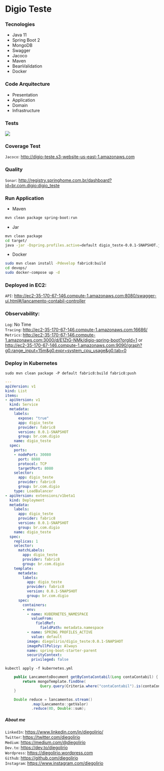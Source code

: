 # Digio Teste

### Tecnologies   

- Java 11 
- Spring Boot 2 
- MongoDB 
- Swagger 
- Jacoco 
- Maven 
- BeanValidation
- Docker

### Code Arquitecture

- Presentation
- Application
- Domain
- Infrastructure

### Tests

![](https://i1.wp.com/www.mountaingoatsoftware.com/uploads/blog/Testpyramid.jpg ) 

### Coverage Test

`Jacoco`:  http://digio-teste.s3-website-us-east-1.amazonaws.com 

### Quality

`Sonar`: http://registry.springhome.com.br/dashboard?id=br.com.digio:digio_teste   

### Run Application

- Maven
```sh
mvn clean package spring-boot:run
```

- Jar
```sh
mvn clean package
cd target/
java -jar -Dspring.profiles.active=default digio_teste-0.0.1-SNAPSHOT.jar
```

- Docker
```sh
sudo mvn clean install -Pdevelop fabric8:build 
cd devops/
sudo docker-compose up -d
```

### Deployed in EC2:   
`API`: http://ec2-35-170-67-146.compute-1.amazonaws.com:8080/swagger-ui.html#/lancamento-contabil-controller   


### Observability:   
`Log`: No Time      
`Tracing`: http://ec2-35-170-67-146.compute-1.amazonaws.com:16686/          
`Metrics`: http://ec2-35-170-67-146.compute-1.amazonaws.com:3000/d/E1ZtG-NMk/digio-spring-boot?orgId=1 or http://ec2-35-170-67-146.compute-1.amazonaws.com:9090/graph?g0.range_input=15m&g0.expr=system_cpu_usage&g0.tab=0   
   

### Deploy in Kubernetes

```shell script
sudo mvn clean package -P default fabric8:build fabric8:push 
```

```yaml
---
apiVersion: v1
kind: List
items:
- apiVersion: v1
  kind: Service
  metadata:
    labels:
      expose: "true"
      app: digio_teste
      provider: fabric8
      version: 0.0.1-SNAPSHOT
      group: br.com.digio
    name: digio_teste
  spec:
    ports:
    - nodePort: 30080
      port: 8080
      protocol: TCP
      targetPort: 8080
    selector:
      app: digio_teste
      provider: fabric8
      group: br.com.digio
    type: LoadBalancer
- apiVersion: extensions/v1beta1
  kind: Deployment
  metadata:
    labels:
      app: digio_teste
      provider: fabric8
      version: 0.0.1-SNAPSHOT
      group: br.com.digio
    name: digio_teste
  spec:
    replicas: 1
    selector:
      matchLabels:
        app: digio_teste
        provider: fabric8
        group: br.com.digio
    template:
      metadata:
        labels:
          app: digio_teste
          provider: fabric8
          version: 0.0.1-SNAPSHOT
          group: br.com.digio
      spec:
        containers:
        - env:
          - name: KUBERNETES_NAMESPACE
            valueFrom:
              fieldRef:
                fieldPath: metadata.namespace
          - name: SPRING_PROFILES_ACTIVE
            value: default
          image: diegolirio/digio_teste:0.0.1-SNAPSHOT
          imagePullPolicy: Always
          name: spring-boot-starter-parent
          securityContext:
            privileged: false
```   

```shell script
kubectl apply -f kubernetes.yml
```

```java
    public LancamentoDocument getByContaContabil(Long contaContabil) {
        return mongoTemplate.findOne( 
                Query.query(Criteria.where("contaContabil").is(contaContabil)), LancamentoDocument.class); 
    }
```

```java
    Double reduce = lancamentos.stream()
            .map(Lancamento::getValor)
            .reduce(0D, Double::sum);                   
```


##### About me
`LinkedIn`: https://www.linkedin.com/in/diegolirio/   
`Twitter`: https://twitter.com/diegolirio   
`Medium`: https://medium.com/@diegolirio     
`Dev.to`: https://dev.to/diegolirio      
`Wordpress`: https://diegolirio.wordpress.com   
`Github`: https://github.com/diegolirio       
`Instagram`: https://www.instagram.com/diegolirio        
